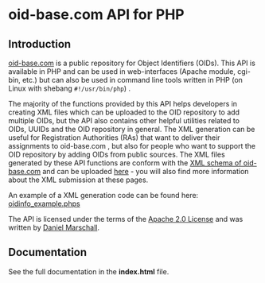 
# oid-base.com API for PHP

## Introduction

[oid-base.com](https://www.oid-base.com/) is a public repository for Object Identifiers (OIDs). This API is available in PHP and can be used in web-interfaces (Apache module, cgi-bin, etc.) but can also be used in command line tools written in PHP (on Linux with shebang  `#!/usr/bin/php`) .

The majority of the functions provided by this API helps developers in creating XML files which can be uploaded to the OID repository to add multiple OIDs, but the API also contains other helpful utilities related to OIDs, UUIDs and the OID repository in general. The XML generation can be useful for Registration Authorities (RAs) that want to deliver their assignments to oid-base.com , but also for people who want to support the OID repository by adding OIDs from public sources. The XML files generated by these API functions are conform with the  [XML schema of oid-base.com](https://www.oid-base.com/oid.xsd)  and can be uploaded  [here](https://www.oid-base.com/submit.htm)  - you will also find more information about the XML submission at these pages.

An example of a XML generation code can be found here:  [oidinfo_example.phps](https://misc.daniel-marschall.de/oid-repository/api/oidinfo_example.phps)

The API is licensed under the terms of the  [Apache 2.0 License](https://www.apache.org/licenses/LICENSE-2.0)  and was written by  [Daniel Marschall](http://www.daniel-marschall.de/).

## Documentation

See the full documentation in the **index.html** file.
